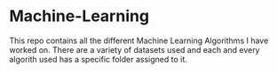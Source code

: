 # Machine-Learning

This repo contains all the different Machine Learning Algorithms I have worked on. There are a variety of datasets used and each and every algorith used has a specific folder assigned to it.
